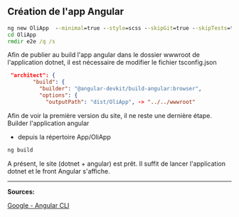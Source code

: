 ﻿---
tags: creer-une-app-dotnet-angular
---


## Création de l'app Angular

```bat
ng new OliApp  --minimal=true --style=scss --skipGit=true --skipTests=true
cd OliApp
rmdir e2e /q /s
````

Afin de publier au build l'app angular dans le dossier wwwroot de l'application dotnet, il est nécessaire de modifier le fichier tsconfig.json

```json
 "architect": {
        "build": {
          "builder": "@angular-devkit/build-angular:browser",
          "options": {
            "outputPath": "dist/OliApp", -> "../../wwwroot"
````


Afin de voir la première version du site, il ne reste une dernière étape. Builder l'application angular

- depuis la répertoire App/OliApp
```cmd
ng build
````

A présent, le site (dotnet + angular) est prêt. Il suffit de lancer l'application dotnet et le front Angular s'affiche.

----
**Sources:**

[Google - Angular CLI](https://angular.io/cli/)


